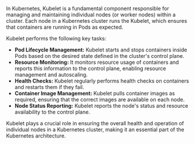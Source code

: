 In Kubernetes, Kubelet is a fundamental component responsible for managing and maintaining individual nodes (or worker nodes) within a cluster. Each node in a Kubernetes cluster runs the Kubelet, which ensures that containers are running in Pods as expected.

Kubelet performs the following key tasks:
- **Pod Lifecycle Management:** Kubelet starts and stops containers inside Pods based on the desired state defined in the cluster's control plane.
- **Resource Monitoring:** It monitors resource usage of containers and reports this information to the control plane, enabling resource management and autoscaling.
- **Health Checks:** Kubelet regularly performs health checks on containers and restarts them if they fail.
- **Container Image Management:** Kubelet pulls container images as required, ensuring that the correct images are available on each node.
- **Node Status Reporting:** Kubelet reports the node's status and resource availability to the control plane.

Kubelet plays a crucial role in ensuring the overall health and operation of individual nodes in a Kubernetes cluster, making it an essential part of the Kubernetes architecture.
